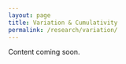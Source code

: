 ```yaml
---
layout: page
title: Variation & Cumulativity
permalink: /research/variation/
---
```

Content coming soon.
